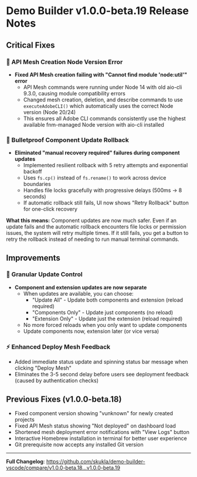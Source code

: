 # Demo Builder v1.0.0-beta.19 Release Notes

## Critical Fixes

### 🐛 API Mesh Creation Node Version Error
- **Fixed API Mesh creation failing with "Cannot find module 'node:util'" error**
  - API Mesh commands were running under Node 14 with old aio-cli 9.3.0, causing module compatibility errors
  - Changed mesh creation, deletion, and describe commands to use `executeAdobeCLI()` which automatically uses the correct Node version (Node 20/24)
  - This ensures all Adobe CLI commands consistently use the highest available fnm-managed Node version with aio-cli installed

### 🔄 Bulletproof Component Update Rollback
- **Eliminated "manual recovery required" failures during component updates**
  - Implemented resilient rollback with 5 retry attempts and exponential backoff
  - Uses `fs.cp()` instead of `fs.rename()` to work across device boundaries
  - Handles file locks gracefully with progressive delays (500ms → 8 seconds)
  - If automatic rollback still fails, UI now shows "Retry Rollback" button for one-click recovery
  
**What this means:** Component updates are now much safer. Even if an update fails and the automatic rollback encounters file locks or permission issues, the system will retry multiple times. If it still fails, you get a button to retry the rollback instead of needing to run manual terminal commands.

## Improvements

### 🎯 Granular Update Control
- **Component and extension updates are now separate**
  - When updates are available, you can choose:
    - "Update All" - Update both components and extension (reload required)
    - "Components Only" - Update just components (no reload)
    - "Extension Only" - Update just the extension (reload required)
  - No more forced reloads when you only want to update components
  - Update components now, extension later (or vice versa)

### ⚡ Enhanced Deploy Mesh Feedback
- Added immediate status update and spinning status bar message when clicking "Deploy Mesh"
- Eliminates the 3-5 second delay before users see deployment feedback (caused by authentication checks)

## Previous Fixes (v1.0.0-beta.18)
- Fixed component version showing "vunknown" for newly created projects
- Fixed API Mesh status showing "Not deployed" on dashboard load
- Shortened mesh deployment error notifications with "View Logs" button
- Interactive Homebrew installation in terminal for better user experience
- Git prerequisite now accepts any installed Git version

---

**Full Changelog**: https://github.com/skukla/demo-builder-vscode/compare/v1.0.0-beta.18...v1.0.0-beta.19

